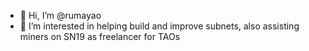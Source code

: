 - 👋 Hi, I’m @rumayao
- 👀 I’m interested in helping build and improve subnets, also assisting miners on SN19 as freelancer for TAOs
<!---
rumayao/rumayao is a ✨ special ✨ repository because its `README.md` (this file) appears on your GitHub profile.
You can click the Preview link to take a look at your changes.
--->
